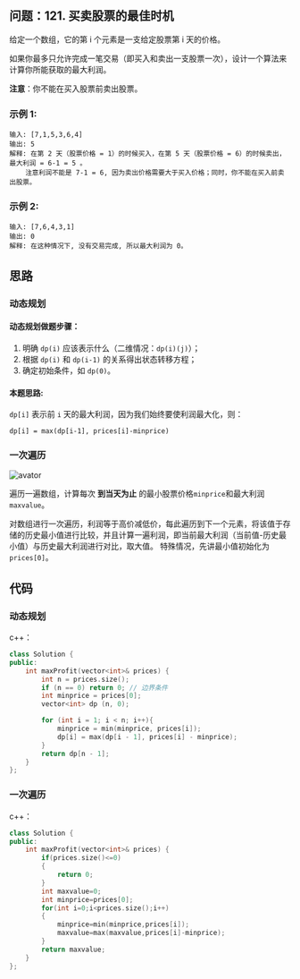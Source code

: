 ## 问题：121. 买卖股票的最佳时机

给定一个数组，它的第 i 个元素是一支给定股票第 i 天的价格。

如果你最多只允许完成一笔交易（即买入和卖出一支股票一次），设计一个算法来计算你所能获取的最大利润。

**注意**：你不能在买入股票前卖出股票。

### 示例 1:

    输入: [7,1,5,3,6,4]
    输出: 5
    解释: 在第 2 天（股票价格 = 1）的时候买入，在第 5 天（股票价格 = 6）的时候卖出，最大利润 = 6-1 = 5 。
        注意利润不能是 7-1 = 6, 因为卖出价格需要大于买入价格；同时，你不能在买入前卖出股票。

### 示例 2:

    输入: [7,6,4,3,1]
    输出: 0
    解释: 在这种情况下, 没有交易完成, 所以最大利润为 0。

## 思路

### 动态规划

#### 动态规划做题步骤：

1. 明确 `dp(i)` 应该表示什么（二维情况：`dp(i)(j)`）；
2. 根据 `dp(i)` 和 `dp(i-1)` 的关系得出状态转移方程；
3. 确定初始条件，如 `dp(0)`。

#### 本题思路:

`dp[i]` 表示前 `i` 天的最大利润，因为我们始终要使利润最大化，则：

`dp[i] = max(dp[i-1], prices[i]-minprice)`

### 一次遍历

![avator](https://pic.leetcode-cn.com/4eaadab491f2bf88639d66c9d51bb0115e694ae08d637841ac18172b631cb21f-0121.gif)

遍历一遍数组，计算每次 **到当天为止** 的最小股票价格`minprice`和最大利润`maxvalue`。

对数组进行一次遍历，利润等于高价减低价，每此遍历到下一个元素，将该值于存储的历史最小值进行比较，并且计算一遍利润，即当前最大利润（当前值-历史最小值）与历史最大利润进行对比，取大值。
特殊情况，先讲最小值初始化为`prices[0]`。

## 代码

### 动态规划

c++：

```c++
class Solution {
public:
    int maxProfit(vector<int>& prices) {
        int n = prices.size();
        if (n == 0) return 0; // 边界条件
        int minprice = prices[0];
        vector<int> dp (n, 0);

        for (int i = 1; i < n; i++){
            minprice = min(minprice, prices[i]);
            dp[i] = max(dp[i - 1], prices[i] - minprice);
        }
        return dp[n - 1];
    }
};
```

### 一次遍历

c++：

```c++
class Solution {
public:
    int maxProfit(vector<int>& prices) {
        if(prices.size()<=0)
        {
            return 0;
        }
        int maxvalue=0;
        int minprice=prices[0];
        for(int i=0;i<prices.size();i++)
        {
            minprice=min(minprice,prices[i]);
            maxvalue=max(maxvalue,prices[i]-minprice);
        }
        return maxvalue;
    }
};
```
